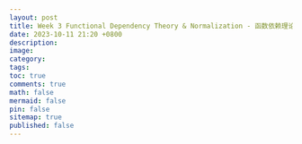 ```yaml
---
layout: post
title: Week 3 Functional Dependency Theory & Normalization - 函数依赖理论和规范化
date: 2023-10-11 21:20 +0800
description:
image:
category:
tags:
toc: true
comments: true
math: false
mermaid: false
pin: false
sitemap: true
published: false
---
```


